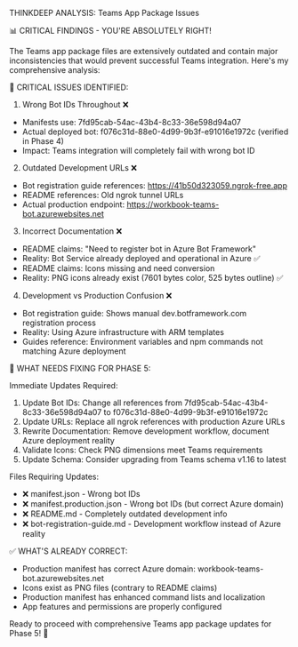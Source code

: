 THINKDEEP ANALYSIS: Teams App Package Issues

  📊 CRITICAL FINDINGS - YOU'RE ABSOLUTELY RIGHT!

  The Teams app package files are extensively outdated and contain major inconsistencies that would prevent successful Teams integration. Here's my comprehensive analysis:

  🚨 CRITICAL ISSUES IDENTIFIED:

  1. Wrong Bot IDs Throughout ❌

  - Manifests use: 7fd95cab-54ac-43b4-8c33-36e598d94a07
  - Actual deployed bot: f076c31d-88e0-4d99-9b3f-e91016e1972c (verified in Phase 4)
  - Impact: Teams integration will completely fail with wrong bot ID

  2. Outdated Development URLs ❌

  - Bot registration guide references: https://41b50d323059.ngrok-free.app
  - README references: Old ngrok tunnel URLs
  - Actual production endpoint: https://workbook-teams-bot.azurewebsites.net

  3. Incorrect Documentation ❌

  - README claims: "Need to register bot in Azure Bot Framework"
  - Reality: Bot Service already deployed and operational in Azure ✅
  - README claims: Icons missing and need conversion
  - Reality: PNG icons already exist (7601 bytes color, 525 bytes outline) ✅

  4. Development vs Production Confusion ❌

  - Bot registration guide: Shows manual dev.botframework.com registration process
  - Reality: Using Azure infrastructure with ARM templates
  - Guides reference: Environment variables and npm commands not matching Azure deployment

  🎯 WHAT NEEDS FIXING FOR PHASE 5:

  Immediate Updates Required:

  1. Update Bot IDs: Change all references from 7fd95cab-54ac-43b4-8c33-36e598d94a07 to f076c31d-88e0-4d99-9b3f-e91016e1972c
  2. Update URLs: Replace all ngrok references with production Azure URLs
  3. Rewrite Documentation: Remove development workflow, document Azure deployment reality
  4. Validate Icons: Check PNG dimensions meet Teams requirements
  5. Update Schema: Consider upgrading from Teams schema v1.16 to latest

  Files Requiring Updates:

  - ❌ manifest.json - Wrong bot IDs
  - ❌ manifest.production.json - Wrong bot IDs (but correct Azure domain)
  - ❌ README.md - Completely outdated development info
  - ❌ bot-registration-guide.md - Development workflow instead of Azure reality

  ✅ WHAT'S ALREADY CORRECT:

  - Production manifest has correct Azure domain: workbook-teams-bot.azurewebsites.net
  - Icons exist as PNG files (contrary to README claims)
  - Production manifest has enhanced command lists and localization
  - App features and permissions are properly configured

  Ready to proceed with comprehensive Teams app package updates for Phase 5! 🚀